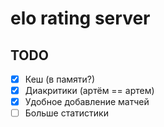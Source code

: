 # elo rating server

## TODO
- [x] Кеш (в памяти?)
- [x] Диакритики (артём == артем)
- [x] Удобное добавление матчей
- [ ] Больше статистики